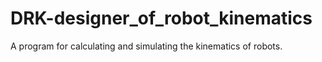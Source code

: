 # DRK-designer_of_robot_kinematics
A program for calculating and simulating the kinematics of robots.
